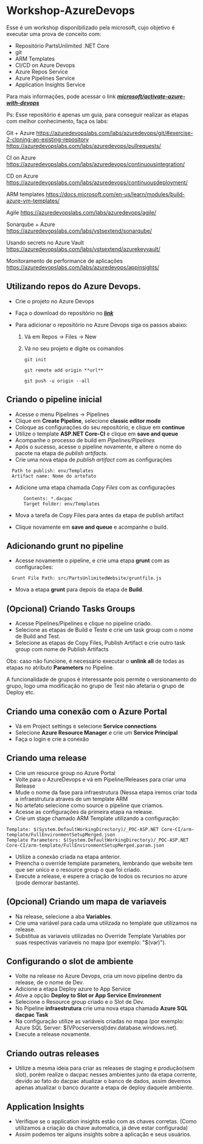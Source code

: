 # Workshop-AzureDevops

Esse é um workshop disponibilizado pela microsoft, cujo objetivo é executar uma prova de conceito com:

  * Repositório PartsUnlimited .NET Core
  * git
  * ARM Templates
  * CI/CD on Azure Devops
  * Azure Repos Service
  * Azure Pipelines Service
  * Application Insights Service

Para mais informações, pode acessar o link [***microsoft/activate-azure-with-devops***](https://github.com/microsoft/Activate-Azure-for-DevOps/blob/master/Datasheet/Activate_Azure_with_DevOps_Datasheet.pdf)

Ps: Esse repositório é apenas um guia, para conseguir realizar as etapas com melhor conhecimento, faça os labs:

Git + Azure
https://azuredevopslabs.com/labs/azuredevops/git/#exercise-2-cloning-an-existing-repository
https://azuredevopslabs.com/labs/azuredevops/pullrequests/

CI on Azure
https://azuredevopslabs.com/labs/azuredevops/continuousintegration/

CD on Azure
https://azuredevopslabs.com/labs/azuredevops/continuousdeployment/

ARM templates
https://docs.microsoft.com/en-us/learn/modules/build-azure-vm-templates/

Agile 
https://azuredevopslabs.com/labs/azuredevops/agile/

Sonarqube + Azure
https://azuredevopslabs.com/labs/vstsextend/sonarqube/

Usando secrets no Azure Vault
https://azuredevopslabs.com/labs/vstsextend/azurekeyvault/

Monitoramento de performance de aplicações
https://azuredevopslabs.com/labs/azuredevops/appinsights/


## Utilizando repos do Azure Devops.

  - Crie o projeto no Azure Devops
  - Faça o download do repositório no [***link***](https://github.com/microsoft/Activate-Azure-for-DevOps/blob/master/PoC/Full/Assets/PartsUnlimited.zip)
  - Para adicionar o repositório no Azure Devops siga os passos abaixo:
  
    1. Vá em Repos -> Files -> New 
    2. Vá no seu projeto e digite os comandos  
    
          ```
          git init
          ```
          ```
          git remote add origin **url**
          ```
          ```
          git push -u origin --all
          ```
    
## Criando o pipeline inicial

  - Acesse o menu Pipelines -> Pipelines
  - Clique em **Create Pipeline**, selecione **classic editor mode**
  - Coloque as configurações do seu repositório, e clique em **continue**
  - Utilize o template **ASP.NET Core-CI** e clique em **save and queue**
  - Acompanhe o processo de build em *Pipelines/Pipelines*
  - Após o sucesso, acesse o pipeline novamente, e altere o nome do pacote na etapa de *publish artifacts*.
  - Crie uma nova etapa de *publish artifact* com as configurações
  ```
    Path to publish: env/Templates
    Artifact name: Nome do artefato
  ```
  - Adicione uma etapa chamada *Copy Files* com as configurações
  
      ```
         Contents: *.dacpac
         Target Folder: env/Templates
      ```
  - Mova a tarefa de Copy Files para antes da etapa de publish artifact
  - Clique novamente em **save and queue** e acompanhe o build.
  
## Adicionando grunt no pipeline

  - Acesse novamente o pipeline, e crie uma etapa **grunt** com as configurações:
  
  ```
    Grunt File Path: src/PartsUnlimitedWebsite/gruntfile.js
  ```
  - Mova a etapa **grunt** para depois da etapa de **Build**.
  
## (Opcional) Criando Tasks Groups

  - Acesse Pipelines/Pipelines e clique no pipeline criado.
  - Selecione as etapas de Build e Teste e crie um task group com o nome de Build and Test.
  - Selecione as etapas de Copy Files, Publish Artifact e crie outro task group com nome de Publish Artifacts
  
   Obs: caso não funcione, é necessário executar o **unlink all** de todas as etapas no atributo **Parameters** no Pipeline. 
   
   A funcionalidade de grupos é interessante pois permite o versionamento do grupo, logo uma modificação no grupo de Test não afetaria o grupo de Deploy etc.
   
## Criando uma conexão com o Azure Portal

  - Vá em Project settings e selecione **Service connections**
  - Selecione **Azure Resource Manager** e crie um **Service Principal** 
  - Faça o login e crie a conexão
 
## Criando uma release

  - Crie um resource group no Azure Portal
  - Volte para o AzureDevops e vá em Pipeline/Releases para criar uma Release
  - Mude o nome da fase para infraestrutura (Nessa etapa iremos criar toda a infraestrutura atraves de um template ARM
  - No artefato selecione como source o pipeline que criamos.
  - Acesse as configurações da primeira etapa na release.
  - Crie um stage chamado ARM Template utilizando a configuração:
  ```
  Template: $(System.DefaultWorkingDirectory)/_POC-ASP.NET Core-CI/arm-template/FullEnvironmentSetupMerged.json
  Template Parameters: $(System.DefaultWorkingDirectory)/_POC-ASP.NET Core-CI/arm-template/FullEnvironmentSetupMerged.param.json
```
  - Utilize a conexão criada na etapa anterior.
  - Preencha o override template parameters, lembrando que website tem que ser unico e o resource group o que foi criado.
  - Execute a release, e espere a criação de todos os recursos no azure (pode demorar bastante).
  
## (Opcional) Criando um mapa de variaveis


  - Na release, selecione a aba **Variables**.
  - Crie uma variável para cada uma utilizada no template que utilizamos na release.
  - Substitua as variaveis utilizadas no Override Template Variables por suas respectivas variaveis no mapa (por exemplo: "$(var)").
  
## Configurando o slot de ambiente

  - Volte na release no Azure Devops, cria um novo pipeline dentro da release, de o nome de Dev.
  - Adicione a etapa Deploy azure to App Service
  - Ative a opção **Deploy to Slot or App Service Environment**
  - Selecione o Resource group criado e o Slot de Dev.
  - No Pipeline **infraestrutura** crie uma nova etapa chamada **Azure SQL dacpac Task**
  - Na configuração utilize as variáveis criadas no mapa (por exemplo: Azure SQL Server: $(VPocserversql)dev.database.windows.net).
  - Execute a release novamente.
  
## Criando outras releases

  - Utilize a mesma ideia para criar as releases de staging e produção(sem slot), porém realize o dacpac nesses ambientes junto da etapa corrente, devido ao fato do dacpac atualizar o banco de dados, assim devemos apenas atualizar o banco durante a etapa de deploy daquele ambiente.
  
  
## Application Insights

  - Verifique se o application insights estão com as chaves corretas. (Como utilizamos a criação da chave automatica, já deve estar configurada)
  - Assim podemos ter alguns insights sobre a aplicação e seus usuários. 

